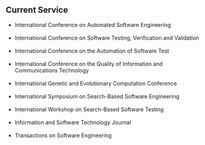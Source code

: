 ## Current Service
<ul class="fa-ul">
<li><i class="fa-li fa fa-superpowers fa-lg"></i><div class="serviceitemonly"> International Conference on Automated Software Engineering </div> <br>
<li><i class="fa-li fa fa-superpowers fa-lg"></i><div class="serviceitemonly"> International Conference on Software Testing, Verification and Validation </div> <br>
<li><i class="fa-li fa fa-superpowers fa-lg"></i><div class="serviceitemonly"> International Conference on the Automation of Software Test </div> <br>
<li><i class="fa-li fa fa-superpowers fa-lg"></i><div class="serviceitemonly"> International Conference on the Quality of Information and Communications Technology </div> <br>
<li><i class="fa-li fa fa-superpowers fa-lg"></i><div class="serviceitemonly"> International Genetic and Evolutionary Computation Conference </div> <br>
<li><i class="fa-li fa fa-superpowers fa-lg"></i><div class="serviceitemonly"> International Symposium on Search-Based Software Engineering </div> <br>
<li><i class="fa-li fa fa-superpowers fa-lg"></i><div class="serviceitemonly"> International Workshop on Search-Based Software Testing </div> <br>
<li><i class="fa-li fa fa-superpowers fa-lg"></i><div class="serviceitemonly"> Information and Software Technology Journal </div> <br>
<li><i class="fa-li fa fa-superpowers fa-lg"></i><div class="serviceitem"> Transactions on Software Engineering </div> <br>
</ul>
